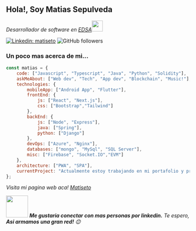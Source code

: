 <h2>Hola!, Soy Matias Sepulveda</h2>
<p><em>Desarrollador de software en <a href="https://www.edsa.com.ar/">EDSA</a><img src="https://media.giphy.com/media/WUlplcMpOCEmTGBtBW/giphy.gif" width="30"> 
</em></p>

[![Linkedin: matiseto](https://img.shields.io/badge/-matiseto-blue?style=flat-square&logo=Linkedin&logoColor=white&link=https://www.linkedin.com/in/matiseto-p-singh/)](https://www.linkedin.com/in/matiseto/)
![GitHub followers](https://img.shields.io/github/followers/maatist?label=Follow&style=social)

<h3> Un poco mas acerca de mi... </h3>

```javascript
const matias = {
    code: ["Javascript", "Typescript", "Java", "Python", "Solidity"],
    askMeAbout: ["Web dev", "Tech", "App dev", "Blockchain", "Music!"],
    technologies: {
        mobileApp: ["Android App", "Flutter"],
        frontEnd: {
            js: ["React", "Next.js"],
            css: ["Bootstrap","Tailwind"]
        },
        backEnd: {
            js: ["Node", "Express"],
            java: ["Spring"],
            python: ["Django"]
        },
        devOps: ["Azure", "Nginx"],
        databases: ["mongo", "MySql", "SQL Server"],
        misc: ["Firebase", "Socket.IO","EVM"]
    },
    architecture: ["PWA", "SPA"],
    currentProject: "Actualmente estoy trabajando en mi portafolio y proyectos para el"
};
```
<p><em>Visita mi pagina web aca! <a href="https://matiseto.com">Matiseto</a>
</em></p>

<img src="https://media.giphy.com/media/LnQjpWaON8nhr21vNW/giphy.gif" width="60"> <em><b>Me gustaria conectar con mas personas por linkedin.</b> Te espero, <b>Asi armamos una gran red!</b> 😊</em>

<!--
**maatist/maatist** is a ✨ _special_ ✨ repository because its `README.md` (this file) appears on your GitHub profile.

Here are some ideas to get you started:

- 🔭 I’m currently working on ...
- 🌱 I’m currently learning ...
- 👯 I’m looking to collaborate on ...
- 🤔 I’m looking for help with ...
- 💬 Ask me about ...
- 📫 How to reach me: ...
- 😄 Pronouns: ...
- ⚡ Fun fact: ...
-->
